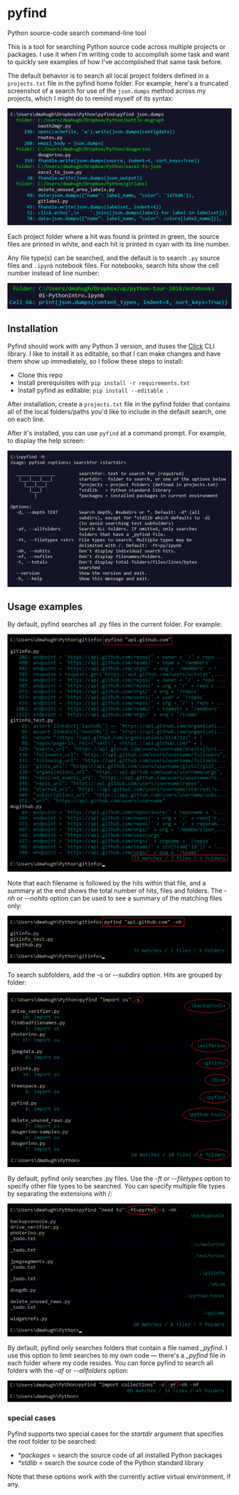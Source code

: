 # pyfind
Python source-code search command-line tool

This is a tool for searching Python source code across multiple projects or packages. I use it when I'm writing code to accomplish some task and want to quickly see examples of how I've accomplished that same task before.

The default behavior is to search all local project folders defined in a ```projects.txt``` file in the pyfind home folder. For example, here's a truncated screenshot of a search for use of the ```json.dumps``` method across my projects, which I might do to remind myself of its syntax:

![json.dumps example](images/example01.png)

Each project folder where a hit was found is printed in green, the source files are printed in white, and each hit is printed in cyan with its line number.

Any file type(s) can be searched, and the default is to search ```.py``` source files and ```.ipynb``` notebook files. For notebooks, search hits show the cell number instead of line number:

![notebook example](images/example02.png)

## Installation

Pyfind should work with any Python 3 version, and ituses the [Click](http://click.pocoo.org/5/) CLI library. I like to install it as editable, so that I can make changes and have them show up immediately, so I follow these steps to install:

* Clone this repo
* Install prerequisites with ```pip install -r requirements.txt```
* Install pyfind as editable: ```pip install --editable .```

After installation, create a ```projects.txt``` file in the pyfind folder that contains all of the local folders/paths you'd like to include in the default search, one on each line.

After it's installed, you can use ```pyfind``` at a command prompt. For example, to display the help screen:

![help screen](https://raw.githubusercontent.com/dmahugh/pyfind/master/images/helpscreen.png)

## Usage examples

By default, pyfind searches all .py files in the current folder. For example:

![simple search](https://raw.githubusercontent.com/dmahugh/pyfind/master/images/simplesearch.png)

Note that each filename is followed by the hits within that file, and a summary at the end shows the total number of hits, files and folders. The *-nh* or *--nohits* option can be used to see a summary of the matching files only:

![nohits](https://raw.githubusercontent.com/dmahugh/pyfind/master/images/nohits.png)

To search subfolders, add the *-s* or *--subdirs* option. Hits are grouped by folder:

![subdirs](https://raw.githubusercontent.com/dmahugh/pyfind/master/images/subdirs.png)

By default, pyfind only searches .py files. Use the *-ft* or *--filetypes* option to specify other file types to be searched. You can specify multiple file types by separating the extensions with /:

![filetypes](https://raw.githubusercontent.com/dmahugh/pyfind/master/images/filetypes.png)

By default, pyfind only searches folders that contain a file named *_pyfind*. I use this option to limit searches to my own code &mdash; there's a *_pyfind* file in each folder where my code resides. You can force pyfind to search all folders with the *-af* or *--allfolders* option:

![allfolders](https://raw.githubusercontent.com/dmahugh/pyfind/master/images/allfolders.png)
### special cases
Pyfind supports two special cases for the _startdir_ argument that specifies the root folder to be searched:

* _*packages_ = search the source code of all installed Python packages
* _*stdlib_ = search the source code of the Python standard library

Note that these options work with the currently active virtual environment, if any.
